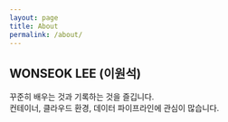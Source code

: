 ```yaml
---
layout: page
title: About
permalink: /about/
---
```




## WONSEOK LEE (이원석)

꾸준히 배우는 것과 기록하는 것을 즐깁니다.  
컨테이너, 클라우드 환경, 데이터 파이프라인에 관심이 많습니다.
